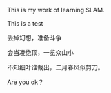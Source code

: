 This is my work of learning SLAM.

This is a test

丢掉幻想，准备斗争

会当凌绝顶，一览众山小

不知细叶谁裁出，二月春风似剪刀。

Are you ok？
